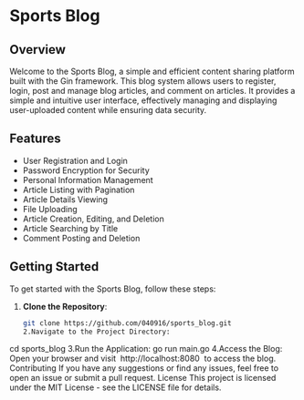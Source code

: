 # Sports Blog

## Overview
Welcome to the Sports Blog, a simple and efficient content sharing platform built with the Gin framework. This blog system allows users to register, login, post and manage blog articles, and comment on articles. It provides a simple and intuitive user interface, effectively managing and displaying user-uploaded content while ensuring data security.

## Features
- User Registration and Login
- Password Encryption for Security
- Personal Information Management
- Article Listing with Pagination
- Article Details Viewing
- File Uploading
- Article Creation, Editing, and Deletion
- Article Searching by Title
- Comment Posting and Deletion

## Getting Started

To get started with the Sports Blog, follow these steps:

1. **Clone the Repository**:
   ```bash
   git clone https://github.com/040916/sports_blog.git
   2.Navigate to the Project Directory:
cd sports_blog
3.Run the Application:
go run main.go
4.Access the Blog: Open your browser and visit  http://localhost:8080  to access the blog.
Contributing
If you have any suggestions or find any issues, feel free to open an issue or submit a pull request.
License
This project is licensed under the MIT License - see the LICENSE file for details.

